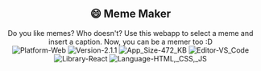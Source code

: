 <h2 align="center">😄 Meme Maker</h2>
<p align="center">
	Do you like memes? Who doesn't? Use this webapp to select a meme and insert a caption. Now, you can be a memer too :D <br/>
	<img src="https://img.shields.io/badge/Platform-Web-brightgreen.svg" alt="Platform-Web"/>
	<img src="https://img.shields.io/badge/Version-2.1.1-green.svg" alt="Version-2.1.1"/>
	<img src="https://img.shields.io/badge/App_Size-472_KB-orange.svg" alt="App_Size-472_KB"/>
	<img src="https://img.shields.io/badge/Editor-VS_Code-0078d7.svg" alt="Editor-VS_Code"/>
	<img src="https://img.shields.io/badge/Library-React-61dbfb.svg" alt="Library-React"/>
	<img src="https://img.shields.io/badge/Language-HTML,_CSS,_JS-red.svg" alt="Language-HTML,_CSS,_JS"/>
</p>
